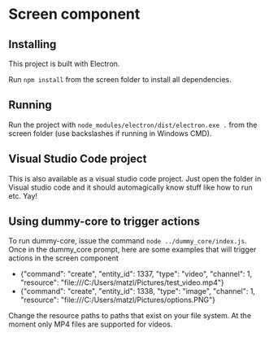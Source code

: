 # Screen component

## Installing
This project is built with Electron.

Run ```npm install``` from the screen folder to install all dependencies.

## Running
Run the project with ```node_modules/electron/dist/electron.exe .``` from the screen folder (use backslashes if running in Windows CMD).

## Visual Studio Code project
This is also available as a visual studio code project. Just open the folder in Visual studio code and it should automagically know stuff like how to run etc. Yay!

## Using dummy-core to trigger actions
To run dummy-core, issue the command ```node ../dummy_core/index.js```.
Once in the dummy_core prompt, here are some examples that will trigger actions in the screen component

* {"command": "create", "entity_id": 1337, "type": "video", "channel": 1, "resource": "file:///C:/Users/matzl/Pictures/test_video.mp4"}
* {"command": "create", "entity_id": 1338, "type": "image", "channel": 1, "resource": "file:///C:/Users/matzl/Pictures/options.PNG"}

Change the resource paths to paths that exist on your file system. At the moment only MP4 files are supported for videos.
